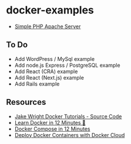 # docker-examples

- [Simple PHP Apache Server](./example-php-apache)

## To Do

- Add WordPress / MySql example
- Add node.js Express / PostgreSQL example
- Add React (CRA) example
- Add React (Next.js) example
- Add Rails example

## Resources

- [Jake Wright Docker Tutorials - Source Code](https://github.com/jakewright/tutorials/tree/master/docker)
- [Learn Docker in 12 Minutes 🐳](https://www.youtube.com/watch?v=YFl2mCHdv24)
- [Docker Compose in 12 Minutes](https://www.youtube.com/watch?v=Qw9zlE3t8Ko)
- [Deploy Docker Containers with Docker Cloud](https://www.youtube.com/watch?v=F82K07NmRpk)

